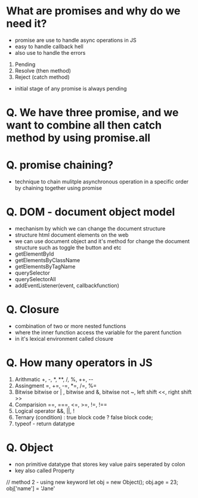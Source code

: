 # What are promises and why do we need it?

- promise are use to handle async operations in JS
- easy to handle callback hell
- also use to handle the errors

1. Pending
2. Resolve (then method)
3. Reject (catch method)

- initial stage of any promise is always pending

# Q. We have three promise, and we want to combine all then catch method by using promise.all

# Q. promise chaining?

- technique to chain mulitple asynchronous operation in a specific order by chaining together using promise

# Q. DOM - document object model

- mechanism by which we can change the document structure
- structure html document elements on the web
- we can use document object and it's method for change the
  document structure such as toggle the button and etc
- getElementById
- getElementsByClassName
- getElementsByTagName
- querySelector
- querySelectorAll
- addEventListener(event, callbackfunction)

# Q. Closure

- combination of two or more nested functions
- where the inner function access the variable for the parent function
- in it's lexical environment called closure

# Q. How many operators in JS

1. Arithmatic
   +, -, \*, \*\*, /, %, ++, --
2. Assingment
   =, +=, -=, \*=, /=, %=
3. Bitwise
   bitwise or | , bitwise and &, bitwise not ~, left shift <<, right shift >>
4. Comparision
   ==, ===, <=, >=, !=, !==
5. Logical operator
   &&, ||, !
6. Ternary
   (condition) : true block code ? false block code;
7. typeof - return datatype

# Q. Object

- non primitive datatype that stores key value pairs seperated by colon
- key also called Property

// method 2 - using new keyword
let obj = new Object();
obj.age = 23;
obj['name'] = 'Jane'
